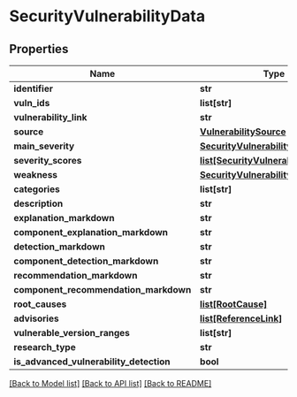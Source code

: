 # SecurityVulnerabilityData

## Properties
Name | Type | Description | Notes
------------ | ------------- | ------------- | -------------
**identifier** | **str** |  | [optional] 
**vuln_ids** | **list[str]** |  | [optional] 
**vulnerability_link** | **str** |  | [optional] 
**source** | [**VulnerabilitySource**](VulnerabilitySource.md) |  | [optional] 
**main_severity** | [**SecurityVulnerabilitySeverity**](SecurityVulnerabilitySeverity.md) |  | [optional] 
**severity_scores** | [**list[SecurityVulnerabilitySeverity]**](SecurityVulnerabilitySeverity.md) |  | [optional] 
**weakness** | [**SecurityVulnerabilityWeakness**](SecurityVulnerabilityWeakness.md) |  | [optional] 
**categories** | **list[str]** |  | [optional] 
**description** | **str** |  | [optional] 
**explanation_markdown** | **str** |  | [optional] 
**component_explanation_markdown** | **str** |  | [optional] 
**detection_markdown** | **str** |  | [optional] 
**component_detection_markdown** | **str** |  | [optional] 
**recommendation_markdown** | **str** |  | [optional] 
**component_recommendation_markdown** | **str** |  | [optional] 
**root_causes** | [**list[RootCause]**](RootCause.md) |  | [optional] 
**advisories** | [**list[ReferenceLink]**](ReferenceLink.md) |  | [optional] 
**vulnerable_version_ranges** | **list[str]** |  | [optional] 
**research_type** | **str** |  | [optional] 
**is_advanced_vulnerability_detection** | **bool** |  | [optional] 

[[Back to Model list]](../README.md#documentation-for-models) [[Back to API list]](../README.md#documentation-for-api-endpoints) [[Back to README]](../README.md)

